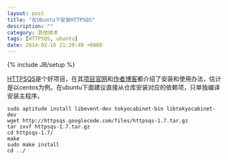 ```yaml
---
layout: post
title: "在Ubuntu下安装HTTPSQS"
description: ""
category: 其他技术
tags: [HTTPSQS, ubuntu]
date: 2014-02-16 21:29:40 +0800
---
```

{% include JB/setup %}

[HTTPSQS][1]是个好项目，在其[项目官网][1]和[作者博客][2]都介绍了安装和使用办法，估计是以centos为例。在ubuntu下面建议直接从仓库安装对应的依赖项，只单独编译安装主程序。

	sudo aptitude install libevent-dev tokyocabinet-bin libtokyocabinet-dev
	wget http://httpsqs.googlecode.com/files/httpsqs-1.7.tar.gz
	tar zxvf httpsqs-1.7.tar.gz
	cd httpsqs-1.7/
	make
	sudo make install
	cd ../

[1]: https://code.google.com/p/httpsqs/
[2]: http://blog.s135.com/httpsqs/